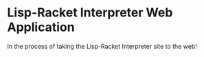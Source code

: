 # Lisp-Racket Interpreter Web Application

In the process of taking the Lisp-Racket Interpreter site to the web!
